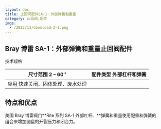 ```yaml
---
layout: doc
title: 止回阀配件SA-1：外部弹簧和重量
category: 止回阀,配件
imgs:
  - /2022/11/download-2-1.png
---
```


## Bray 博雷 SA-1：外部弹簧和重量止回阀配件

技术规格

| 尺寸范围 2 – 60″                  | 配件类型 外部杠杆和弹簧 |
| --------------------------------- | ----------------------- |
| 应用 快速关闭、固体处理、废水处理 |                         |

## 特点和优点

美国 Bray 博雷阀门**Rite 系列 SA-1 外部杠杆、**弹簧和重量使用配重和弹簧的组合来增加圆盘的开裂压力和闭合力。

